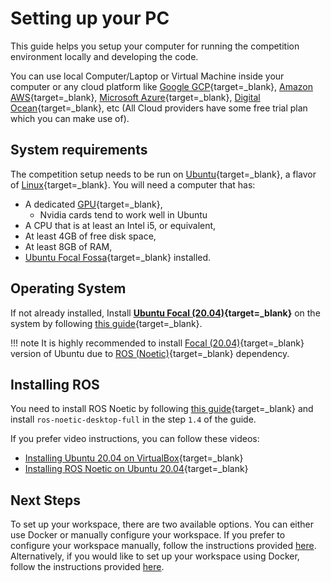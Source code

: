 # Setting up your PC

This guide helps you setup your computer for running the competition environment locally and developing the code.

You can use local Computer/Laptop or Virtual Machine inside your computer or any cloud platform like [Google GCP](https://cloud.google.com/free){target=_blank}, [Amazon AWS](https://aws.amazon.com/free/){target=_blank}, [Microsoft Azure](https://azure.microsoft.com/en-us/free/){target=_blank}, [Digital Ocean](https://try.digitalocean.com/freetrialoffer/){target=_blank}, etc (All Cloud providers have some free trial plan which you can make use of).
## System requirements

The competition setup needs to be run on [Ubuntu](https://ubuntu.com/download){target=_blank}, a flavor of [Linux](https://en.wikipedia.org/wiki/Linux){target=_blank}. You will need a computer that has:
    
- A dedicated [GPU](https://en.wikipedia.org/wiki/Graphics_processing_unit){target=_blank},
    - Nvidia cards tend to work well in Ubuntu
- A CPU that is at least an Intel i5, or equivalent,
- At least 4GB of free disk space,
- At least 8GB of RAM,
- [Ubuntu Focal Fossa](https://releases.ubuntu.com/focal/){target=_blank} installed.

## Operating System
If not already installed, Install **[Ubuntu Focal (20.04)](https://releases.ubuntu.com/focal/){target=_blank}** on the system by following [this guide](https://ubuntu.com/tutorials/install-ubuntu-desktop#1-overview){target=_blank}.

!!! note
    It is highly recommended to install [Focal (20.04)](https://releases.ubuntu.com/focal/){target=_blank} version of Ubuntu due to [ROS (Noetic)](http://wiki.ros.org/noetic){target=_blank} dependency.

## Installing ROS
You need to install ROS Noetic by following [this guide](http://wiki.ros.org/noetic/Installation/Ubuntu){target=_blank} and install `ros-noetic-desktop-full` in the step `1.4` of the guide.

If you prefer video instructions, you can follow these videos:

- [Installing Ubuntu 20.04 on VirtualBox](https://www.youtube.com/watch?v=x5MhydijWmc){target=_blank}
- [Installing ROS Noetic on Ubuntu 20.04](https://www.youtube.com/watch?v=ZEfh7NxLMxA){target=_blank}

## Next Steps

To set up your workspace, there are two available options. You can either use Docker or manually configure your workspace. If you prefer to configure your workspace manually, follow the instructions provided [here](../getting-started-tutorials/setting-up-your-workspace.md). Alternatively, if you would like to set up your workspace using Docker, follow the instructions provided [here](../getting-started-tutorials/setting-up-your-workspace-using-docker.md).
